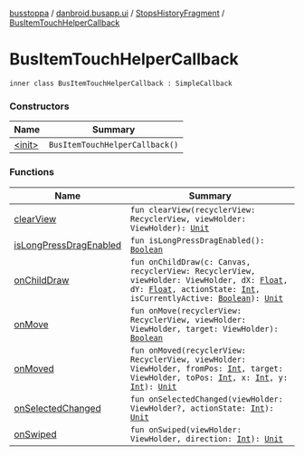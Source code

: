 [busstoppa](../../../index.md) / [danbroid.busapp.ui](../../index.md) / [StopsHistoryFragment](../index.md) / [BusItemTouchHelperCallback](./index.md)

# BusItemTouchHelperCallback

`inner class BusItemTouchHelperCallback : SimpleCallback`

### Constructors

| Name | Summary |
|---|---|
| [&lt;init&gt;](-init-.md) | `BusItemTouchHelperCallback()` |

### Functions

| Name | Summary |
|---|---|
| [clearView](clear-view.md) | `fun clearView(recyclerView: RecyclerView, viewHolder: ViewHolder): `[`Unit`](https://kotlinlang.org/api/latest/jvm/stdlib/kotlin/-unit/index.html) |
| [isLongPressDragEnabled](is-long-press-drag-enabled.md) | `fun isLongPressDragEnabled(): `[`Boolean`](https://kotlinlang.org/api/latest/jvm/stdlib/kotlin/-boolean/index.html) |
| [onChildDraw](on-child-draw.md) | `fun onChildDraw(c: Canvas, recyclerView: RecyclerView, viewHolder: ViewHolder, dX: `[`Float`](https://kotlinlang.org/api/latest/jvm/stdlib/kotlin/-float/index.html)`, dY: `[`Float`](https://kotlinlang.org/api/latest/jvm/stdlib/kotlin/-float/index.html)`, actionState: `[`Int`](https://kotlinlang.org/api/latest/jvm/stdlib/kotlin/-int/index.html)`, isCurrentlyActive: `[`Boolean`](https://kotlinlang.org/api/latest/jvm/stdlib/kotlin/-boolean/index.html)`): `[`Unit`](https://kotlinlang.org/api/latest/jvm/stdlib/kotlin/-unit/index.html) |
| [onMove](on-move.md) | `fun onMove(recyclerView: RecyclerView, viewHolder: ViewHolder, target: ViewHolder): `[`Boolean`](https://kotlinlang.org/api/latest/jvm/stdlib/kotlin/-boolean/index.html) |
| [onMoved](on-moved.md) | `fun onMoved(recyclerView: RecyclerView, viewHolder: ViewHolder, fromPos: `[`Int`](https://kotlinlang.org/api/latest/jvm/stdlib/kotlin/-int/index.html)`, target: ViewHolder, toPos: `[`Int`](https://kotlinlang.org/api/latest/jvm/stdlib/kotlin/-int/index.html)`, x: `[`Int`](https://kotlinlang.org/api/latest/jvm/stdlib/kotlin/-int/index.html)`, y: `[`Int`](https://kotlinlang.org/api/latest/jvm/stdlib/kotlin/-int/index.html)`): `[`Unit`](https://kotlinlang.org/api/latest/jvm/stdlib/kotlin/-unit/index.html) |
| [onSelectedChanged](on-selected-changed.md) | `fun onSelectedChanged(viewHolder: ViewHolder?, actionState: `[`Int`](https://kotlinlang.org/api/latest/jvm/stdlib/kotlin/-int/index.html)`): `[`Unit`](https://kotlinlang.org/api/latest/jvm/stdlib/kotlin/-unit/index.html) |
| [onSwiped](on-swiped.md) | `fun onSwiped(viewHolder: ViewHolder, direction: `[`Int`](https://kotlinlang.org/api/latest/jvm/stdlib/kotlin/-int/index.html)`): `[`Unit`](https://kotlinlang.org/api/latest/jvm/stdlib/kotlin/-unit/index.html) |
